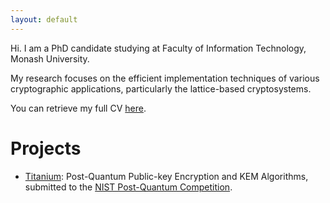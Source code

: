 ```yaml
---
layout: default
---
```


Hi. I am a PhD candidate studying at Faculty of Information Technology, Monash University. 

My research focuses on the efficient implementation techniques of various cryptographic applications, particularly the lattice-based cryptosystems. 

You can retrieve my full CV [here](cv.pdf).

# [](#header-1)Projects

*	[Titanium](http://users.monash.edu.au/~rste/Titanium.html): Post-Quantum Public-key Encryption and KEM Algorithms, submitted to the [NIST Post-Quantum Competition](https://csrc.nist.gov/Projects/Post-Quantum-Cryptography).
